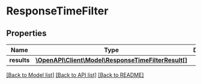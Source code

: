 # ResponseTimeFilter

## Properties
Name | Type | Description | Notes
------------ | ------------- | ------------- | -------------
**results** | [**\OpenAPI\Client\Model\ResponseTimeFilterResult[]**](ResponseTimeFilterResult.md) |  | 

[[Back to Model list]](../README.md#documentation-for-models) [[Back to API list]](../README.md#documentation-for-api-endpoints) [[Back to README]](../README.md)


